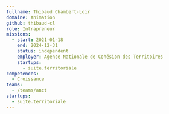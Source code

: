 ```yaml
---
fullname: Thibaud Chambert-Loir
domaine: Animation
github: thibaud-cl
role: Intrapreneur
missions:
  - start: 2021-01-18
    end: 2024-12-31
    status: independent
    employer: Agence Nationale de Cohésion des Territoires
    startups:
      - suite.territoriale
competences:
  - Croissance
teams:
  - /teams/anct
startups:
  - suite.territoriale
---
```

